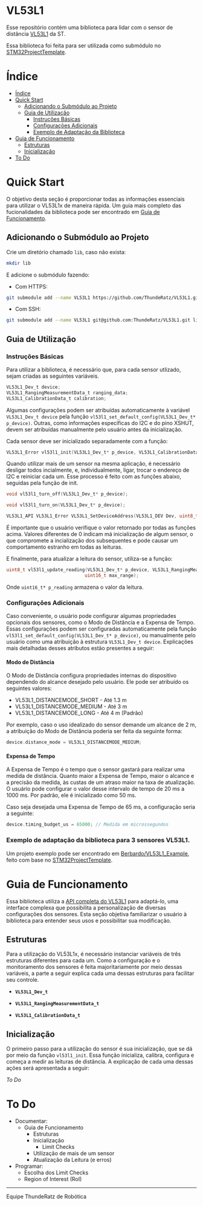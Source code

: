 # VL53L1

Esse repositório contém uma biblioteca para lidar com o sensor de distância [VL53L1](https://www.st.com/en/imaging-and-photonics-solutions/vl53l1x.html) da ST.

Essa biblioteca foi feita para ser utilizada como submódulo no [STM32ProjectTemplate](https://github.com/ThundeRatz/STM32ProjectTemplate).

# Índice

- [Índice](#índice)
- [Quick Start](#quick-start)
  - [Adicionando o Submódulo ao Projeto](#adicionando-o-submódulo-ao-projeto)
  - [Guia de Utilização](#guia-de-utilização)
    - [Instruções Básicas](#instruções-básicas)
    - [Configurações Adicionais](#configurações-adicionais)
    - [Exemplo de Adaptação da Biblioteca](#exemplo-de-adaptação-da-biblioteca-para-3-sensores-vl53l1)
- [Guia de Funcionamento](#guia-de-funcionamento)
  - [Estruturas](#estruturas)
  - [Inicialização](#inicialização)
- [To Do](#to-do)

# Quick Start

O objetivo desta seção é proporcionar todas as informações essenciais para utilizar o VL53L1x de maneira rápida. Um guia mais completo das fucionalidades da biblioteca pode ser encontrado em [Guia de Funcionamento](#guia-de-funcionamento).

## Adicionando o Submódulo ao Projeto

Crie um diretório chamado `lib`, caso não exista:

```bash
mkdir lib
```
E adicione o submódulo fazendo:

* Com HTTPS:
```bash
git submodule add --name VL53L1 https://github.com/ThundeRatz/VL53L1.git lib/VL53L1
```

* Com SSH:
```bash
git submodule add --name VL53L1 git@github.com:ThundeRatz/VL53L1.git lib/VL53L1
```

## Guia de Utilização

### Instruções Básicas

Para utilizar a biblioteca, é necessário que, para cada sensor utlizado, sejam criadas as seguintes variáveis.

```C
VL53L1_Dev_t device;
VL53L1_RangingMeasurementData_t ranging_data;
VL53L1_CalibrationData_t calibration;
```

Algumas configurações podem ser atribuídas automaticamente à variável ```VL53L1_Dev_t device``` pela função ```vl53l1_set_default_config(VL53L1_Dev_t* p_device)```. Outras, como informações específicas do I2C e do pino XSHUT, devem ser atribuídas manualmente pelo usuário antes da inicialização.

Cada sensor deve ser inicializado separadamente com a função:

```C
VL53L1_Error vl53l1_init(VL53L1_Dev_t* p_device, VL53L1_CalibrationData_t* calibration);
```

Quando utilizar mais de um sensor na mesma aplicação, é necessário desligar todos incialmente, e, individualmente, ligar, trocar o endereço de I2C e reiniciar cada um. Esse processo é feito com as funções abaixo, seguidas pela função de init.

```C
void vl53l1_turn_off(VL53L1_Dev_t* p_device);

void vl53l1_turn_on(VL53L1_Dev_t* p_device);

VL53L1_API VL53L1_Error VL53L1_SetDeviceAddress(VL53L1_DEV Dev, uint8_t DeviceAddress);
```

É importante que o usuário verifique o valor retornado por todas as funções acima. Valores diferentes de 0 indicam má inicialização de algum sensor, o que compromete a incialização dos subsequentes e pode causar um comportamento estranho em todas as leituras.

E finalmente, para atualizar a leitura do sensor, utiliza-se a função:

```C
uint8_t vl53l1_update_reading(VL53L1_Dev_t* p_device, VL53L1_RangingMeasurementData_t* p_ranging_data, uint16_t* p_reading,
                             uint16_t max_range);
```

Onde ```uint16_t* p_reading``` armazena o valor da leitura.

### Configurações Adicionais

Caso conveniente, o usuário pode configurar algumas propriedades opcionais dos sensores, como o Modo de Distância e a Expensa de Tempo. Essas configurações podem ser configuradas automaticamente pela função ```vl53l1_set_default_config(VL53L1_Dev_t* p_device)```, ou manualmente pelo usuário como uma atribuição à estrutura ```VL53L1_Dev_t device```. Explicações mais detalhadas desses atributos estão presentes a seguir:

#### Modo de Distância

O Modo de Distância configura propriedades internas do dispositivo dependendo do alcance desejado pelo usuário. Ele pode ser atribuído os seguintes valores:

* VL53L1_DISTANCEMODE_SHORT -   Até 1.3 m
* VL53L1_DISTANCEMODE_MEDIUM -  Até 3 m
* VL53L1_DISTANCEMODE_LONG -    Até 4 m (Padrão)

Por exemplo, caso o uso idealizado do sensor demande um alcance de 2 m, a atribuição do Modo de Distância poderia ser feita da seguinte forma:

```C
device.distance_mode = VL53L1_DISTANCEMODE_MEDIUM;
```

#### Expensa de Tempo

A Expensa de Tempo é o tempo que o sensor gastará para realizar uma medida de distância. Quanto maior a Expensa de Tempo, maior o alcance e a precisão da medida, às custas de um atraso maior na taxa de atualização. O usuário pode configurar o valor desse intervalo de tempo de 20 ms a 1000 ms. Por padrão, ele é inicializado como 50 ms.

Caso seja desejada uma Expensa de Tempo de 65 ms, a configuração seria a seguinte:

```C
device.timing_budget_us = 65000; // Medida em microssegundos
```

### Exemplo de adaptação da biblioteca para 3 sensores VL53L1.

Um projeto exemplo pode ser encontrado em [Berbardo/VL53L1_Example](https://github.com/Berbardo/VL53L1_Example), feito com base no [STM32ProjectTemplate](https://github.com/ThundeRatz/STM32ProjectTemplate).

# Guia de Funcionamento

Essa biblioteca utiliza a [API completa do VL53L1](https://www.st.com/en/embedded-software/stsw-img007.html) para adaptá-lo, uma interface complexa que possibilita a personalização de diversas configurações dos sensores. Esta seção objetiva familiarizar o usuário à biblioteca para entender seus usos e possibilitar sua modificação.

## Estruturas

Para a utilização do VL53L1x, é necessário instanciar variáveis de três estruturas diferentes para cada um. Como a configuração e o monitoramento dos sensores é feita majoritariamente por meio dessas variáveis, a parte a seguir explica cada uma dessas estruturas para facilitar seu controle.

- **```VL53L1_Dev_t```**

- **```VL53L1_RangingMeasurementData_t```**

- **```VL53L1_CalibrationData_t```**

## Inicialização

O primeiro passo para a utilização do sensor é sua inicialização, que se dá por meio da função ```vl53l1_init```. Essa função inicializa, calibra, configura e começa a medir as leituras de distância. A explicação de cada uma dessas ações será apresentada a seguir:

*To Do*

# To Do

- Documentar:
  - Guia de Funcionamento
    - Estruturas 
    - Inicialização
      - Limit Checks
    - Utilização de mais de um sensor
    - Atualização da Leitura (e erros)
- Programar:
  - Escolha dos Limit Checks
  - Region of Interest (RoI)

---------------------

Equipe ThundeRatz de Robótica
